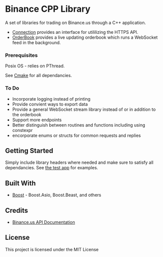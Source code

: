 # Binance CPP Library

A set of libraries for trading on Binance.us through a C++ application.

* [Connection](https://github.com/Beavergus/Binance-Trading-Platform/tree/master/Connection) provides an interface for utililizing the HTTPS API.
* [OrderBook](https://github.com/Beavergus/Binance-Trading-Platform/tree/master/OrderBook) provides a live updating orderbook which runs a WebSocket feed in the background.

### Prerequisites

Posix OS - relies on PThread.

See [Cmake](https://github.com/Beavergus/Binance-Trading-Platform/blob/master/CMakeLists.txt) for all dependancies.

### To Do
* Incorporate logging instead of printing
* Provide convient ways to export data
* Provide a general WebSocket stream library instead of or in addition to the orderbook
* Support more endpoints
* Better distinguish between routines and functions including using constexpr
* encorporate enums or structs for common requests and replies

## Getting Started

Simply include library headers where needed and make sure to satisfy all dependancies.
See [the test app](https://github.com/Beavergus/Binance-Trading-Platform/blob/master/TestApp/main.cpp) for examples.

## Built With

* [Boost](https://www.boost.org/) - Boost.Asio, Boost.Beast, and others

## Credits

* [Binance.us API Documentation](https://github.com/binance-us/binance-official-api-docs)

## License

This project is licensed under the MIT License
